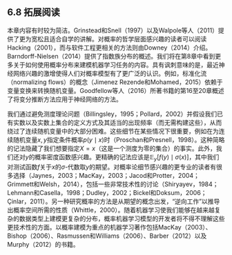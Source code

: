 ## 6.8 拓展阅读

本章内容有时较为简洁。Grinstead和Snell（1997）以及Walpole等人（2011）提供了更为宽松且适合自学的讲解。对概率的哲学层面感兴趣的读者可以阅读Hacking（2001），而与软件工程更相关的方法则由Downey（2014）介绍。Barndorff-Nielsen（2014）提供了指数族分布的概述。我们将在第8章中看到更多关于如何使用概率分布来建模机器学习任务的内容。具有讽刺意味的是，最近神经网络兴趣的激增使得人们对概率模型有了更广泛的认识。例如，标准化流（normalizing flows）的概念（Jimenez Rezende和Mohamed，2015）依赖于变量变换来转换随机变量。Goodfellow等人（2016）所著书籍的第16至20章概述了将变分推断方法应用于神经网络的方法。

我们通过避免测度理论问题（Billingsley，1995；Pollard，2002）并假设我们已有实数以及实数上集合的定义方式及其适当的出现频率（而无需构建这些），从而绕过了连续随机变量中的大部分困难。这些细节在某些情况下很重要，例如在为连续随机变量$x,y$指定条件概率$p(y\mid x)$时（Proschan和Presnell，1998）。这种简略的记法隐藏了我们想要指定$X=x$（这是一个测度为零的集合）的事实。此外，我们还对$y$的概率密度函数感兴趣。更精确的记法应该是$\mathbb{E}_y[f(y)\mid\sigma(x)]$，其中我们对测试函数$f$关于$x$的$\sigma$-代数取$y$的期望。对概率论细节感兴趣的更专业的读者有很多选择（Jaynes，2003；MacKay，2003；Jacod和Protter，2004；Grimmett和Welsh，2014），包括一些非常技术性的讨论（Shiryayev，1984；Lehmann和Casella，1998；Dudley，2002；Bickel和Doksum，2006；Çinlar，2011）。另一种研究概率的方法是从期望的概念出发，“逆向工作”以推导出概率空间所需的性质（Whittle，2000）。随着机器学习使我们能够在越来越复杂的数据类型上建模更复杂的分布，概率机器学习模型的开发者将不得不理解这些更技术性的方面。以概率建模为重点的机器学习著作包括MacKay（2003）、Bishop（2006）、Rasmussen和Williams（2006）、Barber（2012）以及Murphy（2012）的书籍。